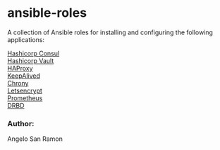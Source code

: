 # ansible-roles
A collection of Ansible roles for installing and configuring the following applications:  

[Hashicorp Consul](consul/README.md)  
[Hashicorp Vault](vault/README.md)  
[HAProxy](haproxy/README.md)  
[KeepAlived](keepalived/README.md)  
[Chrony](chrony/README.md)  
[Letsencrypt](letsencrypt/README.md)  
[Prometheus](prometheus/README.md)  
[DRBD](drbd/README.md)  

### Author:
Angelo San Ramon